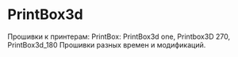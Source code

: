 # PrintBox3d

Прошивки к принтерам:
PrintBox: PrintBox3d one, Printbox3D 270, PrintBox3d_180
Прошивки разных времен и модификаций.
